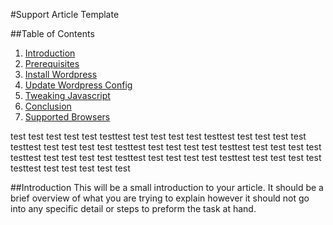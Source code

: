 #Support Article Template


##Table of Contents
1. [Introduction](#introduction)
2. [Prerequisites](#prerequisites)
3. [Install Wordpress](#1-install-wordpress)
4. [Update Wordpress Config](#2-update-wordpress-config)
5. [Tweaking Javascript](#3-tweaking-javascript)
6. [Conclusion](#conclusion)
7. [Supported Browsers](#supported-browsers)

test
test
test
test
test
testtest
test
test
test
test
testtest
test
test
test
test
testtest
test
test
test
test
testtest
test
test
test
test
testtest
test
test
test
test
testtest
test
test
test
test
testtest
test
test
test
test
testtest
test
test
test
test
testtest
test
test
test
test
test

##Introduction
This will be a small introduction to your article.  It should be a brief overview of what you are trying to explain however it should not go into any specific detail or steps to preform the task at hand.

